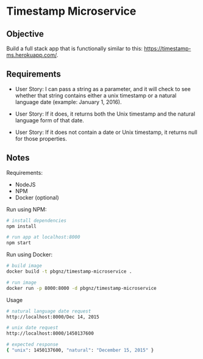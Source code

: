 # Timestamp Microservice

## Objective

Build a full stack app that is functionally similar to this: https://timestamp-ms.herokuapp.com/.

## Requirements

* User Story: I can pass a string as a parameter, and it will check to see whether that string contains either a unix timestamp or a natural language date (example: January 1, 2016).

* User Story: If it does, it returns both the Unix timestamp and the natural language form of that date.

* User Story: If it does not contain a date or Unix timestamp, it returns null for those properties.

## Notes

Requirements:
- NodeJS
- NPM
- Docker (optional)

Run using NPM:
```bash
# install dependencies
npm install

# run app at localhost:8000
npm start
```

Run using Docker:
```bash
# build image
docker build -t pbgnz/timestamp-microservice .

# run image
docker run -p 8000:8000 -d pbgnz/timestamp-microservice
```

Usage
```bash
# natural language date request
http://localhost:8000/Dec 14, 2015

# unix date request
http://localhost:8000/1450137600

# expected response
{ "unix": 1450137600, "natural": "December 15, 2015" }
```
